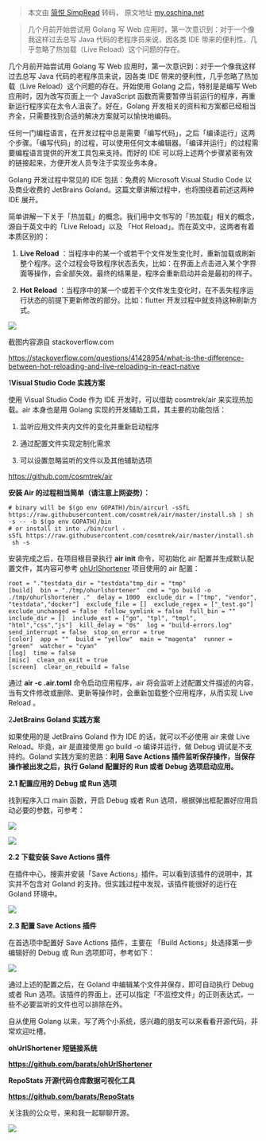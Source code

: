 > 本文由 [简悦 SimpRead](http://ksria.com/simpread/) 转码， 原文地址 [my.oschina.net](https://my.oschina.net/barat/blog/5524746)

> 几个月前开始尝试用 Golang 写 Web 应用时，第一次意识到：对于一个像我这样过去总写 Java 代码的老程序员来说，因各类 IDE 带来的便利性，几乎忽略了热加载（Live Reload）这个问题的存在。

几个月前开始尝试用 Golang 写 Web 应用时，第一次意识到：对于一个像我这样过去总写 Java 代码的老程序员来说，因各类 IDE 带来的便利性，几乎忽略了热加载（Live Reload）这个问题的存在。开始使用 Golang 之后，特别是是编写 Web 应用时，因为改写页面上一个 JavaScript 函数而需要暂停当前运行的程序，再重新运行程序实在太令人沮丧了。好在，Golang 开发相关的资料和方案都已经相当齐全，只需要找到合适的解决方案就可以愉快地编码。

任何一门编程语言，在开发过程中总是需要「编写代码」，之后「编译运行」这两个步骤。「编写代码」的过程，可以使用任何文本编辑器。「编译并运行」的过程需要编程语言提供的开发工具包来支持。而好的 IDE 可以将上述两个步骤紧密有效的链接起来，方便开发人员专注于实现业务本身。

Golang 开发过程中常见的 IDE 包括：免费的 Microsoft Visual Studio Code 以及商业收费的 JetBrains Goland。这篇文章讲解过程中，也将围绕着前述这两种 IDE 展开。

简单讲解一下关于「热加载」的概念。我们用中文书写的「热加载」相关的概念，源自于英文中的「Live Reload」以及 「Hot Reload」。而在英文中，这两者有着本质区别的：

1.  **Live Reload** ：当程序中的某一个或若干个文件发生变化时，重新加载或刷新整个程序。这个过程会导致程序状态丢失，比如：在界面上点击进入某个字界面等操作，会全部失效。最终的结果是，程序会重新启动并会是最初的样子。
    
2.  **Hot Reload** ：当程序中的某一个或若干个文件发生变化时，在不丢失程序运行状态的前提下更新修改的部分。比如：flutter 开发过程中就支持这种刷新方式。
    

![](https://oscimg.oschina.net/oscnet/up-078cfaf28435f7385e32c6a9ff4b2204771.png)

截图内容源自 stackoverflow.com

https://stackoverflow.com/questions/41428954/what-is-the-difference-between-hot-reloading-and-live-reloading-in-react-native

1**Visual Studio Code 实践方案**

使用 Visual Studio Code 作为 IDE 开发时，可以借助 cosmtrek/air 来实现热加载。air 本身也是用 Golang 实现的开发辅助工具，其主要的功能包括：

1.  监听应用文件夹内文件的变化并重新启动程序
    
2.  通过配置文件实现定制化需求
    
3.  可以设置忽略监听的文件以及其他辅助选项
    

https://github.com/cosmtrek/air

**安装 Air 的过程相当简单（请注意上网姿势）：**

```
# binary will be $(go env GOPATH)/bin/aircurl -sSfL https://raw.githubusercontent.com/cosmtrek/air/master/install.sh | sh -s -- -b $(go env GOPATH)/bin
# or install it into ./bin/curl -sSfL https://raw.githubusercontent.com/cosmtrek/air/master/install.sh | sh -s
```

安装完成之后，在项目根目录执行 **air init** 命令，可初始化 air 配置并生成默认配置文件，其内容可参考 [ohUrlShortener](https://gitee.com/barat/ohurlshortener) 项目使用的 air 配置：

```
root = "."testdata_dir = "testdata"tmp_dir = "tmp"
[build]  bin = "./tmp/ohurlshortener"  cmd = "go build -o ./tmp/ohurlshortener ."  delay = 1000  exclude_dir = ["tmp", "vendor", "testdata","docker"]  exclude_file = []  exclude_regex = ["_test.go"]  exclude_unchanged = false  follow_symlink = false  full_bin = ""  include_dir = []  include_ext = ["go", "tpl", "tmpl", "html","css","js"]  kill_delay = "0s"  log = "build-errors.log"  send_interrupt = false  stop_on_error = true
[color]  app = ""  build = "yellow"  main = "magenta"  runner = "green"  watcher = "cyan"
[log]  time = false
[misc]  clean_on_exit = true
[screen]  clear_on_rebuild = false
```

通过 **air -c .air.toml** 命令启动应用程序，air 将会监听上述配置文件描述的内容，当有文件修改或删除、更新等操作时，会重新加载整个应用程序，从而实现 Live Reload 。

2**JetBrains Goland 实践方案**

如果使用的是 JetBrains Goland 作为 IDE 的话，就可以不必使用 air 来做 Live Reload。毕竟，air 是直接使用 go build -o 编译并运行，做 Debug 调试是不支持的。Goland 实践方案的思路：**利用 Save Actions 插件监听保存操作，当保存操作被出发之后，执行 Goland 配置好的 Run 或者 Debug 选项启动应用。**

**2.1 配置应用的 Debug 或 Run 选项**

找到程序入口 main 函数，开启 Debug 或者 Run 选项，根据弹出框配置好应用启动必要的参数，可参考：

![](https://oscimg.oschina.net/oscnet/up-1614563f6e52ee48df50fc43cd20ac44bb2.png)

![](https://oscimg.oschina.net/oscnet/up-97034a55873a360a8ccd527f83751cd312f.png)

**2.2 下载安装 Save Actions 插件**

在插件中心，搜索并安装「Save Actions」插件。可以看到该插件的说明中，其实并不包含对 Goland 的支持。但实践过程中发现，该插件能很好的运行在 Goland 环境中。

![](https://oscimg.oschina.net/oscnet/up-64b37900eca353a5c08752b8267d84f199d.png)

**2.3 配置 Save Actions 插件**

在首选项中配置好 Save Actions 插件，主要在 「Build Actions」处选择第一步编辑好的 Debug 或 Run 选项即可，参考如下：

**![](https://oscimg.oschina.net/oscnet/up-3dbf6acf2a3a9d8871c88d361e2ddb64d30.png)**

通过上述的配置之后，在 Goland 中编辑某个文件并保存，即可自动执行 Debug 或者 Run 选项。该插件的界面上，还可以指定「不监控文件」的正则表达式，一些不必要监听的文件也可以排除在外。

自从使用 Golang 以来，写了两个小系统，感兴趣的朋友可以来看看开源代码，非常欢迎吐槽。

**ohUrlShortener 短链接系统** 

**https://github.com/barats/ohUrlShortener**

**RepoStats 开源代码仓库数据可视化工具**

**https://github.com/barats/RepoStats**

关注我的公众号，来和我一起聊聊开源。

![](https://oscimg.oschina.net/oscnet/up-286ec70ac8a3fabdbdcc4c4c3e88f7c6e7b.jpg)